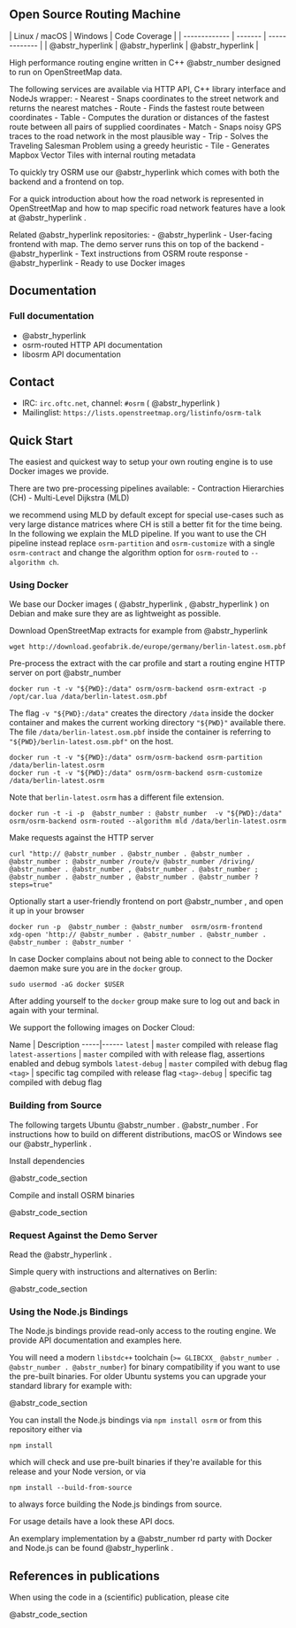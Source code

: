 ## Open Source Routing Machine

| Linux / macOS | Windows | Code Coverage | | ------------- | ------- | ------------- | | @abstr_hyperlink | @abstr_hyperlink | @abstr_hyperlink |

High performance routing engine written in C++ @abstr_number designed to run on OpenStreetMap data.

The following services are available via HTTP API, C++ library interface and NodeJs wrapper: \- Nearest - Snaps coordinates to the street network and returns the nearest matches \- Route - Finds the fastest route between coordinates \- Table - Computes the duration or distances of the fastest route between all pairs of supplied coordinates \- Match - Snaps noisy GPS traces to the road network in the most plausible way \- Trip - Solves the Traveling Salesman Problem using a greedy heuristic \- Tile - Generates Mapbox Vector Tiles with internal routing metadata

To quickly try OSRM use our @abstr_hyperlink which comes with both the backend and a frontend on top.

For a quick introduction about how the road network is represented in OpenStreetMap and how to map specific road network features have a look at @abstr_hyperlink .

Related @abstr_hyperlink repositories: \- @abstr_hyperlink - User-facing frontend with map. The demo server runs this on top of the backend \- @abstr_hyperlink - Text instructions from OSRM route response \- @abstr_hyperlink - Ready to use Docker images

## Documentation

### Full documentation

  * @abstr_hyperlink 
  * osrm-routed HTTP API documentation
  * libosrm API documentation



## Contact

  * IRC: `irc.oftc.net`, channel: `#osrm` ( @abstr_hyperlink )
  * Mailinglist: `https://lists.openstreetmap.org/listinfo/osrm-talk`



## Quick Start

The easiest and quickest way to setup your own routing engine is to use Docker images we provide.

There are two pre-processing pipelines available: \- Contraction Hierarchies (CH) \- Multi-Level Dijkstra (MLD)

we recommend using MLD by default except for special use-cases such as very large distance matrices where CH is still a better fit for the time being. In the following we explain the MLD pipeline. If you want to use the CH pipeline instead replace `osrm-partition` and `osrm-customize` with a single `osrm-contract` and change the algorithm option for `osrm-routed` to `--algorithm ch`.

### Using Docker

We base our Docker images ( @abstr_hyperlink , @abstr_hyperlink ) on Debian and make sure they are as lightweight as possible.

Download OpenStreetMap extracts for example from @abstr_hyperlink 
    
    
    wget http://download.geofabrik.de/europe/germany/berlin-latest.osm.pbf
    

Pre-process the extract with the car profile and start a routing engine HTTP server on port @abstr_number 
    
    
    docker run -t -v "${PWD}:/data" osrm/osrm-backend osrm-extract -p /opt/car.lua /data/berlin-latest.osm.pbf
    

The flag `-v "${PWD}:/data"` creates the directory `/data` inside the docker container and makes the current working directory `"${PWD}"` available there. The file `/data/berlin-latest.osm.pbf` inside the container is referring to `"${PWD}/berlin-latest.osm.pbf"` on the host.
    
    
    docker run -t -v "${PWD}:/data" osrm/osrm-backend osrm-partition /data/berlin-latest.osrm
    docker run -t -v "${PWD}:/data" osrm/osrm-backend osrm-customize /data/berlin-latest.osrm
    

Note that `berlin-latest.osrm` has a different file extension. 
    
    
    docker run -t -i -p  @abstr_number : @abstr_number  -v "${PWD}:/data" osrm/osrm-backend osrm-routed --algorithm mld /data/berlin-latest.osrm
    

Make requests against the HTTP server
    
    
    curl "http:// @abstr_number . @abstr_number . @abstr_number . @abstr_number : @abstr_number /route/v @abstr_number /driving/ @abstr_number . @abstr_number , @abstr_number . @abstr_number ; @abstr_number . @abstr_number , @abstr_number . @abstr_number ?steps=true"
    

Optionally start a user-friendly frontend on port @abstr_number , and open it up in your browser
    
    
    docker run -p  @abstr_number : @abstr_number  osrm/osrm-frontend
    xdg-open 'http:// @abstr_number . @abstr_number . @abstr_number . @abstr_number : @abstr_number '
    

In case Docker complains about not being able to connect to the Docker daemon make sure you are in the `docker` group.
    
    
    sudo usermod -aG docker $USER
    

After adding yourself to the `docker` group make sure to log out and back in again with your terminal.

We support the following images on Docker Cloud:

Name | Description \-----|------ `latest` | `master` compiled with release flag `latest-assertions` | `master` compiled with with release flag, assertions enabled and debug symbols `latest-debug` | `master` compiled with debug flag `<tag>` | specific tag compiled with release flag `<tag>-debug` | specific tag compiled with debug flag

### Building from Source

The following targets Ubuntu @abstr_number . @abstr_number . For instructions how to build on different distributions, macOS or Windows see our @abstr_hyperlink .

Install dependencies

@abstr_code_section 

Compile and install OSRM binaries

@abstr_code_section 

### Request Against the Demo Server

Read the @abstr_hyperlink .

Simple query with instructions and alternatives on Berlin:

@abstr_code_section 

### Using the Node.js Bindings

The Node.js bindings provide read-only access to the routing engine. We provide API documentation and examples here.

You will need a modern `libstdc++` toolchain (`>= GLIBCXX_ @abstr_number . @abstr_number . @abstr_number`) for binary compatibility if you want to use the pre-built binaries. For older Ubuntu systems you can upgrade your standard library for example with:

@abstr_code_section 

You can install the Node.js bindings via `npm install osrm` or from this repository either via
    
    
    npm install
    

which will check and use pre-built binaries if they're available for this release and your Node version, or via
    
    
    npm install --build-from-source
    

to always force building the Node.js bindings from source.

For usage details have a look these API docs. 

An exemplary implementation by a @abstr_number rd party with Docker and Node.js can be found @abstr_hyperlink .

## References in publications

When using the code in a (scientific) publication, please cite

@abstr_code_section 
